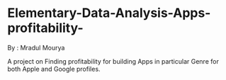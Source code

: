 # Elementary-Data-Analysis-Apps-profitability-
By : Mradul Mourya

A project on Finding profitability for building Apps in particular Genre for both Apple and Google profiles.

